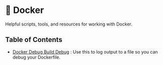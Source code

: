 # 🐳 Docker

Helpful scripts, tools, and resources for working with Docker.

## Table of Contents

- [Docker Debug Build Debug](./scripts/docker-build-debug-output.md) :  Use this to log output to a file so you can debug your Dockerfile.
